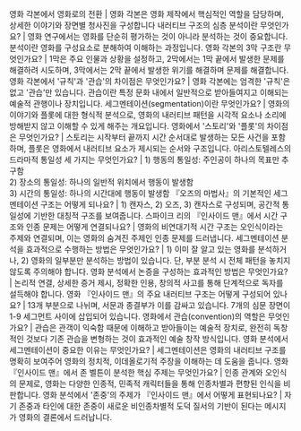 영화 각본에서 영화로의 전환		| 영화 각본은 영화 제작에서 핵심적인 역할을 담당하며, 상세한 이야기와 장면별 청사진을 구성합니다
내러티브 구조의 심층 분석이란 무엇인가요?	| 영화 연구에서는 영화를 단순히 평가하는 것이 아니라 분석하는 것이 중요합니다. 분석이란 영화를 구성요소로 분해하여 이해하는 과정입니다.
영화 각본의 3막 구조란 무엇인가요?	| 1막은 주요 인물과 상황을 설정하고, 2막에서는 1막 끝에서 발생한 문제를 해결하려 시도하며, 3막에서는 2막 끝에서 발생한 위기를 해결하며 문제를 해결합니다.
영화 각본에서 '규칙'과 '관습'의 차이점은 무엇인가요?		| 영화 각본에는 엄격한 '규칙'은 없고 '관습'만 있습니다. 관습이란 특정 문화 내에서 일반적으로 받아들여지고 이해되는 예술적 관행이나 장치입니다.
세그멘테이션(segmentation)이란 무엇인가요?		| 영화의 이야기와 플롯에 대한 형식적 분석으로, 영화의 내러티브 패턴을 시각적 요소나 소리에 방해받지 않고 이해할 수 있게 해주는 개요입니다.
영화에서 '스토리'와 '플롯'의 차이점은 무엇인가요?	| 스토리는 시작부터 끝까지 시간 순서대로 발생하는 모든 사건을 포함하며, 플롯은 영화에서 내러티브 요소가 제시되는 순서와 구조입니다.
아리스토텔레스의 드라마적 통일성 세 가지는 무엇인가요?	| 1) 행동의 통일성: 주인공이 하나의 목표만 추구함<br/>2) 장소의 통일성: 하나의 일반적 위치에서 행동이 발생함<br/>3) 시간의 통일성: 하나의 시간대에 행동이 발생함
『오즈의 마법사』의 기본적인 세그멘테이션 구조는 어떻게 되나요?		| 1) 캔자스, 2) 오즈, 3) 캔자스로 구성되며, 공간적 통일성에 기반한 대칭적 구조를 보여줍니다.
스파이크 리의 『인사이드 맨』에서 시간 구조와 인종 문제는 어떻게 연결되나요?	| 영화의 비연대기적 시간 구조는 오인식이라는 주제와 연결되며, 이는 영화의 숨겨진 주제인 인종 문제를 드러냅니다.
세그멘테이션 분석을 효과적으로 수행하는 방법은 무엇인가요?	| 1) 이미 잘 알고 있는 영화를 분석하거나, 2) 영화의 일부분만 분석하는 방법이 있습니다. 단, 부분 분석 시 전체 패턴을 놓치지 않도록 주의해야 합니다.
영화 분석에서 논증을 구성하는 효과적인 방법은 무엇인가요?	| 논리적 연결, 상세한 증거 제시, 정확한 인용, 창의적 사고를 통해 단계적으로 독자를 설득해야 합니다.
영화 『인사이드 맨』의 주요 내러티브 구조는 어떻게 구성되어 있나요?	| 13개 부분으로 나뉘며, 서문과 종결부가 이를 감싸고 있습니다. 7개의 심문 장면이 1-9 세그먼트 사이에 삽입되어 있습니다.
영화에서 관습(convention)의 역할은 무엇인가요?		| 관습은 관객이 익숙함 때문에 이해하고 받아들이는 예술적 장치로, 완전히 독창적인 것보다 기존 관습을 변형하는 것이 효과적인 예술 창작 방식입니다.
영화 분석에서 세그멘테이션이 중요한 이유는 무엇인가요?	| 세그멘테이션은 영화의 내러티브 구조를 명확히 보여주어 영화의 정치적, 이데올로기적 주장을 이해하는 데 도움을 줍니다.
영화 『인사이드 맨』에서 존 벨튼이 분석한 핵심 주제는 무엇인가요?	| 인종 관계와 오인식의 문제로, 영화는 다양한 인종적, 민족적 캐릭터들을 통해 인종차별과 편향된 인식을 비판합니다.
영화 분석에서 '존중'의 주제가 『인사이드 맨』에서 어떻게 표현되나요?	| 자기 존중과 타인에 대한 존중이 새로운 비인종차별적 도덕 질서의 기반이 된다는 메시지가 영화의 결론에서 드러납니다.

